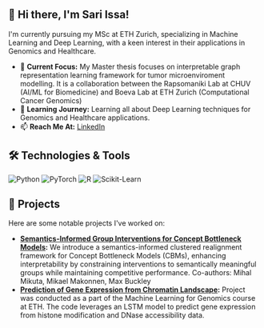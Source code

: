 ## 👋 Hi there, I'm Sari Issa!


I'm currently pursuing my MSc at ETH Zurich, specializing in Machine Learning and Deep Learning, with a keen interest in their applications in Genomics and Healthcare.

- 🔭 **Current Focus:** My Master thesis focuses on interpretable graph representation learning framework for tumor microenviroment modelling. It is a collaboration between the Rapsomaniki Lab at CHUV (AI/ML for Biomedicine) and Boeva Lab at ETH Zurich (Computational Cancer Genomics)
- 🌱 **Learning Journey:** Learning all about Deep Learning techniques for Genomics and Healthcare applications.
- 📫 **Reach Me At:** [LinkedIn](https://www.linkedin.com/in/sari-issa/)

## 🛠️ Technologies & Tools

![Python](https://img.shields.io/badge/-Python-333?style=flat&logo=python)
![PyTorch](https://img.shields.io/badge/-PyTorch-333?style=flat&logo=pytorch)
![R](https://img.shields.io/badge/-R-333?style=flat&logo=r)
![Scikit-Learn](https://img.shields.io/badge/-Scikit--Learn-333?style=flat&logo=scikit-learn)

## 🚀 Projects

Here are some notable projects I've worked on:

- **[Semantics-Informed Group Interventions for Concept Bottleneck Models](https://github.com/sari-issa/semantic-CBM):** We introduce a semantics-informed clustered realignment framework for Concept Bottleneck Models (CBMs), enhancing interpretability by constraining interventions to semantically meaningful groups while maintaining competitive performance.
Co-authors: Mihal Mikuta, Mikael Makonnen, Max Buckley
- **[Prediction of Gene Expression from Chromatin Landscape](https://github.com/sari-issa/gene_expression_chromatin):** Project was conducted as a part of the Machine Learning for Genomics course at ETH. The code leverages an LSTM model to predict gene expression from histone modification and DNase accessibility data.


<!--
**sari-issa/sari-issa** is a ✨ _special_ ✨ repository because its `README.md` (this file) appears on your GitHub profile.

Here are some ideas to get you started:

- 🔭 I’m currently working on ...
- 🌱 I’m currently learning ...
- 👯 I’m looking to collaborate on ...
- 🤔 I’m looking for help with ...
- 💬 Ask me about ...
- 📫 How to reach me: ...
- 😄 Pronouns: ...
- ⚡ Fun fact: ...
-->
